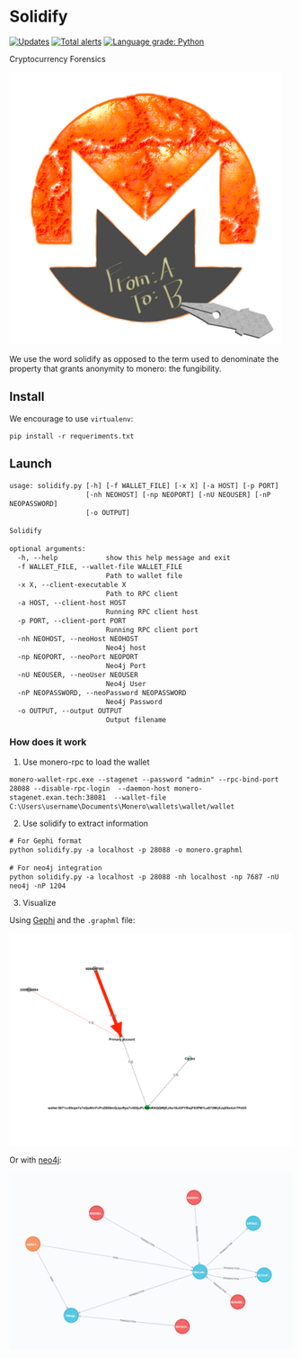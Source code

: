 # Solidify

[![Updates](https://pyup.io/repos/github/Alpha-Cybersecurity/Solidify/shield.svg)](https://pyup.io/repos/github/Alpha-Cybersecurity/Solidify/)
[![Total alerts](https://img.shields.io/lgtm/alerts/g/Alpha-Cybersecurity/Solidify.svg?logo=lgtm&logoWidth=18)](https://lgtm.com/projects/g/Alpha-Cybersecurity/Solidify/alerts/)
[![Language grade: Python](https://img.shields.io/lgtm/grade/python/g/Alpha-Cybersecurity/Solidify.svg?logo=lgtm&logoWidth=18)](https://lgtm.com/projects/g/Alpha-Cybersecurity/Solidify/context:python)


Cryptocurrency Forensics

![doc/images/logos/logo.png](doc/images/logos/logo.png)

We use the word solidify as opposed to the term used to denominate the property that grants anonymity to monero: the fungibility.


## Install

We encourage to use `virtualenv`:

```
pip install -r requeriments.txt
```

## Launch

```
usage: solidify.py [-h] [-f WALLET_FILE] [-x X] [-a HOST] [-p PORT]
                   [-nh NEOHOST] [-np NEOPORT] [-nU NEOUSER] [-nP NEOPASSWORD]
                   [-o OUTPUT]

Solidify

optional arguments:
  -h, --help            show this help message and exit
  -f WALLET_FILE, --wallet-file WALLET_FILE
                        Path to wallet file
  -x X, --client-executable X
                        Path to RPC client
  -a HOST, --client-host HOST
                        Running RPC client host
  -p PORT, --client-port PORT
                        Running RPC client port
  -nh NEOHOST, --neoHost NEOHOST
                        Neo4j host
  -np NEOPORT, --neoPort NEOPORT
                        Neo4j Port
  -nU NEOUSER, --neoUser NEOUSER
                        Neo4j User
  -nP NEOPASSWORD, --neoPassword NEOPASSWORD
                        Neo4j Password
  -o OUTPUT, --output OUTPUT
                        Output filename
```

### How does it work

1. Use monero-rpc to load the wallet

```
monero-wallet-rpc.exe --stagenet --password "admin" --rpc-bind-port 28088 --disable-rpc-login  --daemon-host monero-stagenet.exan.tech:38081  --wallet-file C:\Users\username\Documents\Monero\wallets\wallet/wallet
```
2. Use solidify to extract information

```
# For Gephi format
python solidify.py -a localhost -p 28088 -o monero.graphml

# For neo4j integration
python solidify.py -a localhost -p 28088 -nh localhost -np 7687 -nU neo4j -nP 1204
```

3. Visualize

Using [Gephi](https://gephi.org/) and the `.graphml` file:

![doc/images/gephiLoad.png](doc/images/gephiLoad.png)

Or with [neo4j](https://neo4j.com/):

![doc/images/neo4jLoad.png](doc/images/neo4jLoad.png)

